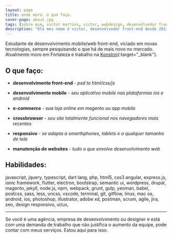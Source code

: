 ```yaml
---
layout: page
title: onde moro. o que faço.
cover-page: about.jpg
tags: [sobre mim, victor martins, victor, webdesign, desenvolvedor front-end, front end developer]
description: "Olá meu nome é victor, desenvolvedor front-end desde 2013"
---
```


Estudante de desenvolvimento mobile/web front-end, viciado em novas tecnologias, sempre pesquisando o que há de mais novo no mercado.
Atualmente moro em Fortaleza e trabalho na [Konstroi](https://konstroi.com/){:target="_blank"}.

## O que faço:

* **desenvolvimento front-end** - *psd to html/css/js*

* **desenvolvimento mobile** - *seu aplicativo mobile nas plataformas ios e android*

* **e-commerce** - *sua loja online em magento ou app mobile*

* **crossbrowser** - *seu site totalmente funcional nos navegadores mais recentes*

* **responsivo** - *se adapta a smarthphones, tablets e a qualquer tamanho de tela*

* **manutenção de websites** - *tudo o que envolve desenvolvimento web*

## Habilidades:

javascript, jquery, typescript, dart lang, php, html5, css3
angular, express.js, ionic framework, flutter, electron,
bootstrap, semantic ui, wordpress, drupal, magento,
jekyll,
node.js, npm, webpack, grunt, gulp, yeoman, babel,
postcss, sass, less, uncss, 
vscode, terminal, git, gitflow, linux, mac os, android, ios,
photoshop, illustrator, adobe xd, postman,
scrum, agile, jira, seo, design responsivo, ui/ux,

---
Se você é uma agência, empresa de desenvolvimento ou designer e está com uma demanda de trabalho que não justifica o aumento da equipe, pode contar com meus serviços. Estou aqui para isso.
